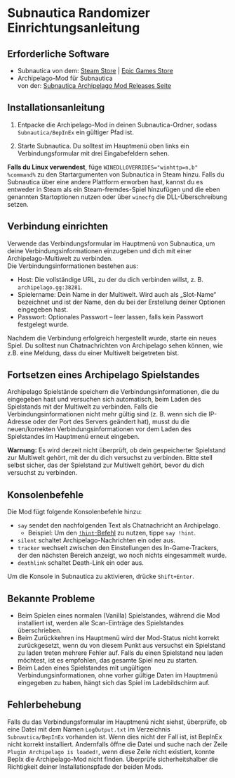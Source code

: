 # Subnautica Randomizer Einrichtungsanleitung

## Erforderliche Software

- Subnautica von dem: [Steam Store](https://store.steampowered.com/app/264710/Subnautica/) | [Epic Games Store](https://store.epicgames.com/p/subnautica)
- Archipelago-Mod für Subnautica  
  von der: [Subnautica Archipelago Mod Releases Seite](https://github.com/Berserker66/ArchipelagoSubnauticaModSrc/releases)

## Installationsanleitung

1. Entpacke die Archipelago-Mod in deinen Subnautica-Ordner, sodass `Subnautica/BepInEx` ein gültiger Pfad ist.

2. Starte Subnautica. Du solltest im Hauptmenü oben links ein Verbindungsformular mit drei Eingabefeldern sehen.

**Falls du Linux verwendest**, füge ``WINEDLLOVERRIDES="winhttp=n,b" %command%`` zu den Startargumenten von Subnautica in Steam hinzu. Falls du Subnautica über eine andere Plattform erworben hast, kannst du es entweder in Steam als ein Steam-fremdes-Spiel hinzufügen und die eben genannten Startoptionen nutzen oder über `winecfg` die DLL-Überschreibung setzen.

## Verbindung einrichten

Verwende das Verbindungsformular im Hauptmenü von Subnautica, um deine Verbindungsinformationen einzugeben und dich mit einer Archipelago-Multiwelt zu verbinden.  
Die Verbindungsinformationen bestehen aus:
- Host: Die vollständige URL, zu der du dich verbinden willst, z. B. `archipelago.gg:38281`.
- Spielername: Dein Name in der Multiwelt. Wird auch als „Slot-Name“ bezeichnet und ist der Name, den du bei der Erstellung deiner Optionen eingegeben hast.
- Passwort: Optionales Passwort – leer lassen, falls kein Passwort festgelegt wurde.

Nachdem die Verbindung erfolgreich hergestellt wurde, starte ein neues Spiel. Du solltest nun Chatnachrichten von Archipelago sehen können, wie z.B. eine Meldung, dass du einer Multiwelt beigetreten bist.

## Fortsetzen eines Archipelago Spielstandes

Archipelago Spielstände speichern die Verbindungsinformationen, die du eingegeben hast und versuchen sich automatisch, beim Laden des Spielstands mit der Multiwelt zu verbinden. 
Falls die Verbindungsinformationen nicht mehr gültig sind (z. B. wenn sich die IP-Adresse oder der Port des Servers geändert hat), musst du die neuen/korrekten Verbindungsinformationen vor dem Laden des Spielstandes im Hauptmenü erneut eingeben.

**Warnung:** Es wird derzeit nicht überprüft, ob dein gespeicherter Spielstand zur Multiwelt gehört, mit der du dich versuchst zu verbinden. Bitte stell selbst sicher, das der Spielstand zur Multiwelt gehört, bevor du dich versuchst zu verbinden.

## Konsolenbefehle

Die Mod fügt folgende Konsolenbefehle hinzu:
- `say` sendet den nachfolgenden Text als Chatnachricht an Archipelago.
    - Beispiel: Um den [`!hint`-Befehl](/tutorial/Archipelago/commands/en#remote-commands) zu nutzen, tippe `say !hint`.
- `silent` schaltet Archipelago-Nachrichten ein oder aus.
- `tracker` wechselt zwischen den Einstellungen des In-Game-Trackers, der den nächsten Bereich anzeigt, wo noch nichts eingesammelt wurde.
- `deathlink` schaltet Death-Link ein oder aus.

Um die Konsole in Subnautica zu aktivieren, drücke `Shift+Enter`.

## Bekannte Probleme

- Beim Spielen eines normalen (Vanilla) Spielstandes, während die Mod installiert ist, werden alle Scan-Einträge des Spielstandes überschrieben.
- Beim Zurückkehren ins Hauptmenü wird der Mod-Status nicht korrekt zurückgesetzt, wenn du von diesem Punkt aus versuchst ein Spielstand zu laden treten mehrere Fehler auf.
  Falls du einen Spielstand neu laden möchtest, ist es empfohlen, das gesamte Spiel neu zu starten.
- Beim Laden eines Spielstandes mit ungültigen Verbindungsinformationen, ohne vorher gültige Daten im Hauptmenü eingegeben zu haben, hängt sich das Spiel im Ladebildschirm auf.

## Fehlerbehebung

Falls du das Verbindungsformular im Hauptmenü nicht siehst, überprüfe, ob eine Datei mit dem Namen `LogOutput.txt` im Verzeichnis `Subnautica/BepInEx` vorhanden ist.
Wenn dies nicht der Fall ist, ist BepInEx nicht korrekt installiert.
Andernfalls öffne die Datei und suche nach der Zeile `Plugin Archipelago is loaded!`, wenn diese Zeile nicht existiert, konnte BepIx die Archipelago-Mod nicht finden. Überprüfe sicherheitshalber die Richtigkeit deiner Installationspfade der beiden Mods.
